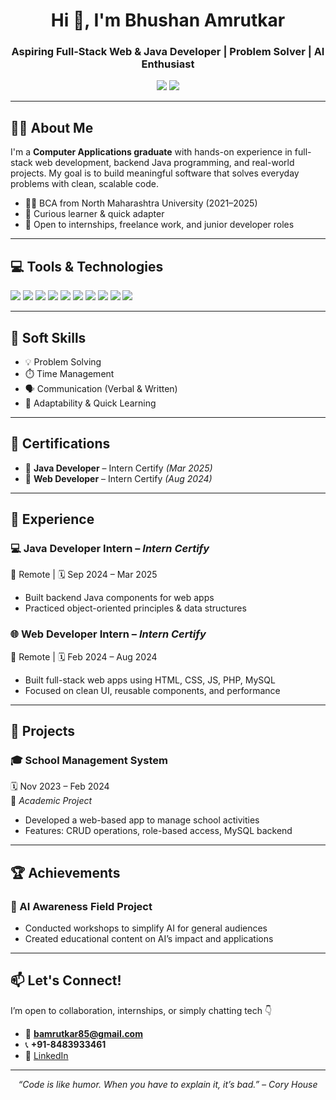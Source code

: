 <h1 align="center">Hi 👋, I'm Bhushan Amrutkar</h1>
<h3 align="center">Aspiring Full-Stack Web & Java Developer | Problem Solver | AI Enthusiast</h3>

<p align="center">
  <a href="mailto:bamrutkar85@gmail.com"><img src="https://img.shields.io/badge/Email-D14836?style=for-the-badge&logo=gmail&logoColor=white" /></a>
  <a href="https://www.linkedin.com/in/bhushan-amrutkar" target="_blank"><img src="https://img.shields.io/badge/LinkedIn-0A66C2?style=for-the-badge&logo=linkedin&logoColor=white" /></a>
</p>

---

## 🧑‍💻 About Me

I'm a **Computer Applications graduate** with hands-on experience in full-stack web development, backend Java programming, and real-world projects. My goal is to build meaningful software that solves everyday problems with clean, scalable code.

- 👨‍🎓 BCA from North Maharashtra University (2021–2025)
- 🧠 Curious learner & quick adapter
- 🤝 Open to internships, freelance work, and junior developer roles

---

## 💻 Tools & Technologies

<p align="left">
  <img src="https://img.shields.io/badge/HTML5-E34F26?style=for-the-badge&logo=html5&logoColor=white"/>
  <img src="https://img.shields.io/badge/CSS3-1572B6?style=for-the-badge&logo=css3&logoColor=white"/>
  <img src="https://img.shields.io/badge/JavaScript-F7DF1E?style=for-the-badge&logo=javascript&logoColor=black"/>
  <img src="https://img.shields.io/badge/PHP-777BB4?style=for-the-badge&logo=php&logoColor=white"/>
  <img src="https://img.shields.io/badge/MySQL-005C84?style=for-the-badge&logo=mysql&logoColor=white"/>
  <img src="https://img.shields.io/badge/Java-007396?style=for-the-badge&logo=java&logoColor=white"/>
  <img src="https://img.shields.io/badge/Python-3776AB?style=for-the-badge&logo=python&logoColor=white"/>
  <img src="https://img.shields.io/badge/VS_Code-007ACC?style=for-the-badge&logo=visual-studio-code&logoColor=white"/>
  <img src="https://img.shields.io/badge/Git-F05032?style=for-the-badge&logo=git&logoColor=white"/>
  <img src="https://img.shields.io/badge/GitHub-000000?style=for-the-badge&logo=github&logoColor=white"/>
</p>

---

## 🔧 Soft Skills

- 💡 Problem Solving  
- ⏱️ Time Management  
- 🗣️ Communication (Verbal & Written)  
- 🔄 Adaptability & Quick Learning  

---

## 📜 Certifications

- 🏅 **Java Developer** – Intern Certify *(Mar 2025)*  
- 🏅 **Web Developer** – Intern Certify *(Aug 2024)*

---

## 💼 Experience

### 💻 Java Developer Intern – *Intern Certify*  
📍 Remote | 🗓️ Sep 2024 – Mar 2025  
- Built backend Java components for web apps  
- Practiced object-oriented principles & data structures

### 🌐 Web Developer Intern – *Intern Certify*  
📍 Remote | 🗓️ Feb 2024 – Aug 2024  
- Built full-stack web apps using HTML, CSS, JS, PHP, MySQL  
- Focused on clean UI, reusable components, and performance

---

## 📂 Projects

### 🎓 **School Management System**
🗓️ Nov 2023 – Feb 2024  
📌 *Academic Project*  
- Developed a web-based app to manage school activities  
- Features: CRUD operations, role-based access, MySQL backend

---

## 🏆 Achievements

### 🧠 AI Awareness Field Project
- Conducted workshops to simplify AI for general audiences  
- Created educational content on AI’s impact and applications

---

## 📫 Let's Connect!

I’m open to collaboration, internships, or simply chatting tech 👇

- 📧 **bamrutkar85@gmail.com**  
- 📞 **+91-8483933461**  
- 🔗 [LinkedIn](https://www.linkedin.com/in/bhushan-amrutkar)

---

<p align="center">
  <i>“Code is like humor. When you have to explain it, it’s bad.” – Cory House</i>
</p>
